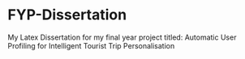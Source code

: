 # FYP-Dissertation
My Latex Dissertation for my final year project titled: Automatic User Profiling for Intelligent Tourist Trip Personalisation
